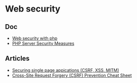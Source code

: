# Web security
## Doc
 * [Web security with php](http://php.net/manual/en/security.php)
 * [PHP Server Security Measures](http://edward-designer.com/web/security-php-5-3-certification-exam-series-6/)

## Articles

 * [Securing single page appications (CSRF, XSS, MITM)](https://stormpath.com/blog/secure-single-page-app-problem)
 * [Cross-Site Request Forgery (CSRF) Prevention Cheat Sheet](https://www.owasp.org/index.php/Cross-Site_Request_Forgery_%28CSRF%29_Prevention_Cheat_Sheet)


